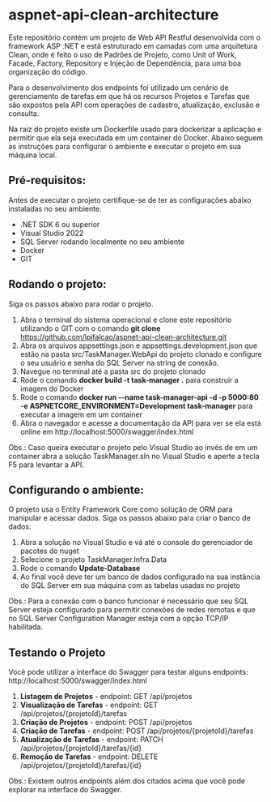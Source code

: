 # aspnet-api-clean-architecture

Este repositório contém um projeto de Web API Restful desenvolvida com o framework ASP .NET e está estruturado em camadas com uma arquitetura Clean, onde é feito o uso de Padrões de Projeto, como Unit of Work, Facade, Factory, Repository e Injeção de Dependência, para uma boa organização do código. 

Para o desenvolvimento dos endpoints foi utilizado um cenário de gerenciamento de tarefas em que há os recursos Projetos e Tarefas que são expostos pela API com operações de cadastro, atualização, exclusão e consulta. 

Na raiz do projeto existe um Dockerfile usado para dockerizar a aplicação e permitir que ela seja executada em um container do Docker. Abaixo seguem as instruções para configurar o ambiente e executar o projeto em sua máquina local.

## Pré-requisitos:

Antes de executar o projeto certifique-se de ter as configurações abaixo instaladas no seu ambiente.

+ .NET SDK 6 ou superior
+ Visual Studio 2022
+ SQL Server rodando localmente no seu ambiente
+ Docker
+ GIT

## Rodando o projeto:

Siga os passos abaixo para rodar o projeto.

1. Abra o terminal do sistema operacional e clone este repositório utilizando o GIT com o comando **git clone** https://github.com/lpjfalcao/aspnet-api-clean-architecture.git
2. Abra os arquivos appsettings.json e appsettings.development.json que estão na pasta src/TaskManager.WebApi do projeto clonado e configure o seu usuário e senha do SQL Server na string de conexão.
3. Navegue no terminal até a pasta src do projeto clonado
4. Rode o comando **docker build -t task-manager .** para construir a imagem do Docker
5. Rode o comando **docker run --name task-manager-api -d -p 5000:80 -e ASPNETCORE_ENVIRONMENT=Development task-manager** para executar a imagem em um container 
6. Abra o navegador e acesse a documentação da API para ver se ela está online em http://localhost:5000/swagger/index.html

Obs.: Caso queira executar o projeto pelo Visual Studio ao invés de em um container abra a solução TaskManager.sln no Visual Studio e aperte a tecla F5 para levantar a API.

## Configurando o ambiente:

O projeto usa o Entity Framework Core como solução de ORM para manipular e acessar dados. Siga os passos abaixo para criar o banco de dados:

1. Abra a solução no Visual Studio e vá até o console do gerenciador de pacotes do nuget
2. Selecione o projeto TaskManager.Infra.Data 
3. Rode o comando **Update-Database**
5. Ao final você deve ter um banco de dados configurado na sua instância do SQL Server em sua máquina com as tabelas usadas no projeto

Obs.: Para a conexão com o banco funcionar é necessário que seu SQL Server esteja configurado para permitir conexões de redes remotas e que no SQL Server Configuration Manager esteja com a opção TCP/IP habilitada.

## Testando o Projeto

Você pode utilizar a interface do Swagger para testar alguns endpoints: http://localhost:5000/swagger/index.html

1. **Listagem de Projetos** - endpoint: GET /api/projetos
2. **Visualização de Tarefas** - endpoint: GET /api/projetos/{projetoId}/tarefas
3. **Criação de Projetos** - endpoint: POST /api/projetos
4. **Criação de Tarefas** - endpoint: POST /api/projetos/{projetoId}/tarefas
5. **Atualização de Tarefas** - endpoint: PATCH /api/projetos/{projetoId}/tarefas/{id}
6. **Remoção de Tarefas** - endpoint: DELETE /api/projetos/{projetoId}/tarefas/{id}

Obs.: 
Existem outros endpoints além dos citados acima que você pode explorar na interface do Swagger.

  

